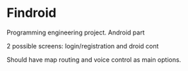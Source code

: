 # Findroid
Programming engineering project. Android part

2 possible screens: login/registration and droid cont

Should have map routing and voice control as main options.
